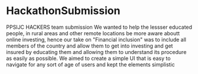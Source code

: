 # HackathonSubmission
PPSIJC HACKERS team submission
We wanted to help the lessser educated people, in rural areas and other remote locations be more aware aboutt online investing, hence our take on "Financial inclusion" was to include all members of the country and allow them to get into investing and get insured by educating them and allowing them to understand its procedure as easily as possible. We aimed to create a simple UI that is easy to navigate for any sort of age of users and kept the elements simplistic
